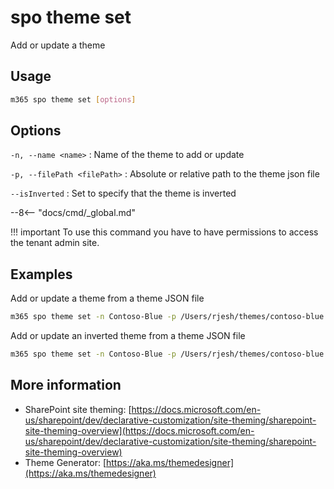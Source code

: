 # spo theme set

Add or update a theme

## Usage

```sh
m365 spo theme set [options]
```

## Options

`-n, --name <name>`
: Name of the theme to add or update

`-p, --filePath <filePath>`
: Absolute or relative path to the theme json file

`--isInverted`
: Set to specify that the theme is inverted

--8<-- "docs/cmd/_global.md"

!!! important
    To use this command you have to have permissions to access the tenant admin site.

## Examples

Add or update a theme from a theme JSON file

```sh
m365 spo theme set -n Contoso-Blue -p /Users/rjesh/themes/contoso-blue.json
```

Add or update an inverted theme from a theme JSON file

```sh
m365 spo theme set -n Contoso-Blue -p /Users/rjesh/themes/contoso-blue.json --isInverted
```

## More information

- SharePoint site theming: [https://docs.microsoft.com/en-us/sharepoint/dev/declarative-customization/site-theming/sharepoint-site-theming-overview](https://docs.microsoft.com/en-us/sharepoint/dev/declarative-customization/site-theming/sharepoint-site-theming-overview)
- Theme Generator: [https://aka.ms/themedesigner](https://aka.ms/themedesigner)